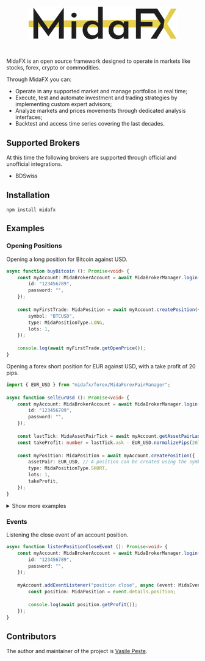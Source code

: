 <p align="center"> 
    <img src="images/logo.svg" alt="" width="390px">
</p>
<br>

MidaFX is an open source framework designed to operate in markets like stocks, forex, crypto or commodities.

Through MidaFX you can:
- Operate in any supported market and manage portfolios in real time;
- Execute, test and automate investment and trading strategies by implementing custom expert advisors;
- Analyze markets and prices movements through dedicated analysis interfaces;
- Backtest and access time series covering the last decades.

## Supported Brokers
At this time the following brokers are supported through official and unofficial integrations.

- BDSwiss

## Installation
```console
npm install midafx
```

## Examples

### Opening Positions
Opening a long position for Bitcoin against USD.
```typescript
async function buyBitcoin (): Promise<void> {
    const myAccount: MidaBrokerAccount = await MidaBrokerManager.login("BDSwiss", {
        id: "123456789",
        password: "",
    });

    const myFirstTrade: MidaPosition = await myAccount.createPosition({
        symbol: "BTCUSD",
        type: MidaPositionType.LONG,
        lots: 1,
    });
    
    console.log(await myFirstTrade.getOpenPrice());
}
```

Opening a forex short position for EUR against USD, with a take profit of 20 pips.
```typescript
import { EUR_USD } from "midafx/forex/MidaForexPairManager";

async function sellEurUsd (): Promise<void> {
    const myAccount: MidaBrokerAccount = await MidaBrokerManager.login("BDSwiss", {
        id: "123456789",
        password: "",
    });

    const lastTick: MidaAssetPairTick = await myAccount.getAssetPairLastTick(EUR_USD);
    const takeProfit: number = lastTick.ask - EUR_USD.normalizePips(20);
    
    const myPosition: MidaPosition = await myAccount.createPosition({
        assetPair: EUR_USD, // A position can be created using the symbol as string or directly the predefined asset pair type like in this case.
        type: MidaPositionType.SHORT,
        lots: 1,
        takeProfit,
    });
}
```

<details><summary>Show more examples</summary>

Opening a short position for Gold against EUR, with a stop loss and take profit.
```typescript
async function sellGold (): Promise<void> {
    const myAccount: MidaBrokerAccount = await MidaBrokerManager.login("BDSwiss", {
        id: "123456789",
        password: "",
    });

    const myPosition: MidaPosition = await myAccount.createPosition({
        symbol: "XAUEUR",
        type: MidaPositionType.SHORT,
        lots: 1,
        stopLoss: 1610.00,
        takeProfit: 1587.00,
    });
    
    console.log(await myFirstTrade.getOpenPrice());
}
```

Opening a long position for Apple stock, with a take profit and event listeners.
```typescript
async function buyAppleShares (): Promise<void> {
    const myAccount: MidaBrokerAccount = await MidaBrokerManager.login("BDSwiss", {
        id: "123456789",
        password: "",
    });

    const myPosition: MidaPosition = await myAccount.createPosition({
        symbol: "#AAPL",
        type: MidaPositionType.LONG,
        lots: 3,
        takeProfit: 67.90,
        events: {
            async open (event: MidaEvent): Promise<void> {
                console.log("The position is now open!");
                console.log("Open price: " + await myPosition.getOpenPrice());
            },
            async tick (event: MidaEvent): Promise<void> {
                const tick: MidaAssetPairTick = event.details.tick;
                
                // Print the position profit each time there is a movement in the market.
                console.log(await myPosition.getProfit());
            },
        },
    });
    
    console.log(await myFirstTrade.getOpenPrice());
}
```

</details>

### Events
Listening the close event of an account position.
```typescript
async function listenPositionCloseEvent (): Promise<void> {
    const myAccount: MidaBrokerAccount = await MidaBrokerManager.login("BDSwiss", {
        id: "123456789",
        password: "",
    });

    myAccount.addEventListener("position close", async (event: MidaEvent): Promise<void> => {
        const position: MidaPosition = event.details.position;
        
        console.log(await position.getProfit());
    });
}
```

## Contributors
The author and maintainer of the project is [Vasile Pește](https://github.com/Vasile-Peste).
